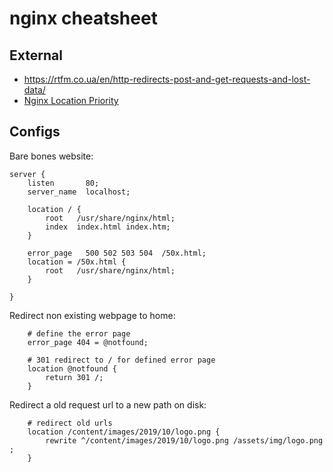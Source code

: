 # nginx cheatsheet

## External

- https://rtfm.co.ua/en/http-redirects-post-and-get-requests-and-lost-data/
- [Nginx Location Priority](https://stackoverflow.com/questions/5238377/nginx-location-priority)

## Configs

Bare bones website:

```
server {
    listen       80;
    server_name  localhost;

    location / {
        root   /usr/share/nginx/html;
        index  index.html index.htm;
    }

    error_page   500 502 503 504  /50x.html;
    location = /50x.html {
        root   /usr/share/nginx/html;
    }

}
```

Redirect non existing webpage to home:

```
    # define the error page
    error_page 404 = @notfound;

    # 301 redirect to / for defined error page
    location @notfound {
        return 301 /;
    }
```

Redirect a old request url to a new path on disk:

```
    # redirect old urls
    location /content/images/2019/10/logo.png {
        rewrite ^/content/images/2019/10/logo.png /assets/img/logo.png ;
    }
```
